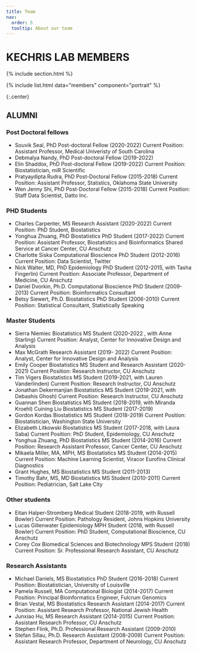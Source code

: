 ```yaml
---
title: Team
nav:
  order: 5
  tooltip: About our team
---
```


# KECHRIS LAB MEMBERS

{% include section.html %}

{%
  include list.html
  data="members"
  component="portrait"
%}

{:.center}

## ALUMNI

### Post Doctoral fellows

+ Souvik Seal, PhD Post-doctoral Fellow (2020-2022)
Current Position: Assistant Professor, Medical Univeristy of South Carolina
+ Debmalya Nandy, PhD Post-doctoral Fellow (2019-2022)
+ Elin Shaddox, PhD Post-doctoral Fellow (2019-2022)
Current Position: Biostatistician, miR Scientific
+ Pratyaydipta Rudra, PhD Post-Doctoral Fellow (2015-2018)
Current Position: Assistant Professor, Statistics, Oklahoma State University
+ Wen Jenny Shi, PhD Post-Doctoral Fellow (2015-2018)
Current Position: Staff Data Scientist, Datto Inc.

### PHD Students

+ Charles Carpenter, MS Research Assistant (2020-2022)
Current Position: PhD Student, Biostatistics
+ Yonghua Zhuang, PhD Biostatistics PhD Student (2017-2022)
Current Position: Assistant Professor, Biostatistics and Bioinformatics Shared Service at Cancer Center, CU Anschutz
+ Charlotte Siska Computational Bioscience PhD Student (2012-2016)
Current Position: Data Scientist, Twitter
+ Nick Walter, MD, PhD Epidemiology PhD Student (2012-2015, with Tasha Fingerlin)
Current Position: Associate Professor, Department of Medicine, CU Anschutz
+ Daniel Dvorkin, Ph.D. Computational Bioscience PhD Student (2009-2013)
Current Position: Bioinformatics Consultant
+ Betsy Siewert, Ph.D. Biostatistics PhD Student (2006-2010)
Current Position: Statistical Consultant, Statistically Speaking


### Master Students

+ Sierra Niemiec Biostatistics MS Student (2020-2022 , with Anne Starling)
Current Position: Analyst, Center for Innovative Design and Analysis
+ Max McGrath Research Assistant (2019- 2022)
Current Position: Analyst, Center for Innovative Design and Analysis
+ Emily Cooper Biostatistics MS Student and Research Assistant (2020-2021)
Current Position: Research Instructor, CU Anschutz
+ Tim Vigers Biostatistics MS Student (2019-2021, with Lauren Vanderlinden)
Current Position: Research Instructor, CU Anschutz
+ Jonathan Dekermanjian Biostatistics MS Student (2019-2021, with Debashis Ghosh)
Current Position: Research Instructor, CU Anschutz
+ Guannan Shen Biostatistics MS Student (2018-2019, with Miranda Kroehl)
Cuining Liu Biostatistics MS Student (2017-2019)
+ Gordon Kordas Biostatistics MS Student (2018-2019)
Current Position: Biostatistician, Washington State University
+ Elizabeth Litkowski Biostatistics MS Student (2017-2018, with Laura Saba)
Current Position: PhD Student, Epidemiology, CU Anschutz
+ Yonghua Zhuang, PhD Biostatistics MS Student (2014-2016)
Current Position: Research Assistant Professor, Cancer Center, CU Anschutz
+ Mikaela Miller, MA, MPH, MS Biostatistics MS Student (2014-2015)
Current Position: Machine Learning Scientist, Viracor Eurofins Clinical Diagnostics
+ Grant Hughes, MS Biostatistics MS Student (2011-2013)
+ Timothy Bahr, MS, MD Biostatistics MS Student (2010-2011)
Current Position: Pediatrician, Salt Lake City

### Other students

+ Eitan Halper-Stromberg Medical Student (2018-2019, with Russell Bowler)
Current Position: Pathology Resident, Johns Hopkins University
+ Lucas Gillenwater Epidemiology MPH Student (2018, with Russell Bowler)
Current Position: PhD Student, Computational Bioscience, CU Anschutz
+ Corey Cox Biomedical Sciences and Biotechnology MPS Student (2018)
Current Position: Sr. Professional Research Assistant, CU Anschutz

### Research Assistants

+ Michael Daniels, MS Biostatistics PhD Student (2016-2018)
Current Position: Biostatistician, University of Louisville
+ Pamela Russell, MA Computational Biologist (2014-2017)
Current Position: Principal Bioinformatics Engineer, Fulcrum Genomics
+ Brian Vestal, MS Biostatistics Research Assistant (2014-2017)
Current Position: Assistant Research Professor, National Jewish Health
+ Junxiao Hu, MS Research Assistant (2014-2015)
Current Position: Assistant Research Professor, CU Anschutz
+ Stephen Flink, Ph.D. Professional Research Assistant (2009-2010)
+ Stefan Sillau, Ph.D. Research Assistant (2008-2009)
Current Position: Assistant Research Professor, Department of Neurology, CU Anschutz
